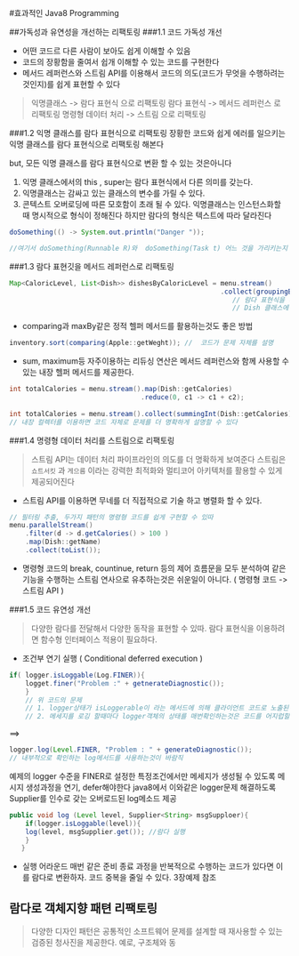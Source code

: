 #효과적인 Java8 Programming

##가독성과 유연성을 개선하는 리팩토링 
###1.1 코드 가독성 개선
 - 어떤 코드르 다른 사람이 보아도 쉽게 이해할 수 있음
 - 코드의 장황함을 줄여서 쉽개 이해할 수 있는 코드를 구현한다
 - 메서드 레퍼런스와 스트림 API를 이용해서 코드의 의도(코드가 무엇을 수행하려는 것인지)를 쉽게 표현할 수 있다
 
>   익명클래스 -> 람다 표현식 으로 리팩토링
    람다 표현식 -> 메서드 레퍼런스 로 리팩토링
    명령형 데이터 처리 -> 스트림 으로 리팩토링
 
 
###1.2 익명 클래스를 람다 표현식으로 리팩토링
장황한 코드와 쉽게 에러를 일으키는 익명 클래스를 람다 표현식으로 리팩토링 해본다

but,  모든 익명 클래스를 람다 표현식으로 변환 할 수 있는 것은아니다
      
 1. 익명 클래스에서의 this , super는 람다 표현식에서 다른 의미를 갖는다.     
 2. 익명클래스는 감싸고 있는 클래스의 변수를 가릴 수 있다.
 3. 콘텍스트 오버로딩에 따른 모호함이 초래 될 수 있다. 익명클래스는 인스턴스화할 때 명시적으로 형식이 정해진다
      하지만 람다의 형식은 텍스트에 따라 달라진다 
      
```java
doSomething(() -> System.out.println("Danger "));

//여기서 doSomething(Runnable R)와  doSomething(Task t) 어느 것을 가리키는지 알 수 없는 문제 방생
```

###1.3 람다 표현깃을 메서드 레퍼런스로 리팩토링

```java
Map<CaloricLevel, List<Dish>> dishesByCaloricLevel = menu.stream()
                                                     .collect(groupingBy(Dish::getCaloricLevel));
                                                        // 람다 표현식을 메서드로 구현
                                                        // Dish 클래스에 getCaloricLevel추가
```


- comparing과 maxBy같은 정적 헬퍼 메서드를 활용하는것도 좋은 방법

```java
inventory.sort(comparing(Apple::getWeght)); //  코드가 문제 자체를 설명
```

- sum, maximum등 자주이용하는 리듀싱 연산은 메서드 레퍼런스와 함께 사용할 수 있는 내장 헬퍼 메서드를 제공한다.

```java
int totalCalories = menu.stream().map(Dish::getCalories)
                                 .reduce(0, c1 -> c1 + c2);
                                 
int totalCalories = menu.stream().collect(summingInt(Dish::getCalories));
// 내장 컬렉터를 이용하면 코드 자체로 문제를 더 명확하게 설명할 수 있다

```

###1.4 명령형 데이터 처리를 스트림으로 리팩토링

>스트림 API는 데이터 처리 파이프라인의 의도를 더 명확하게 보여준다 스트림은 `쇼트서킷` 과 `게으름`
 이라는 강력한 최적화와 멀티코어 아키텍처를 활용할 수 있게 제공되어진다

- 스트림 API를 이용하면 무네를 더 직접적으로 기술 하고 병렬화 할 수 있다.

```java
// 필터링 추출, 두가지 패턴의 명령형 코드를 쉽게 구현할 수 있따
menu.parallelStream()
    .filter(d -> d.getCalories() > 100 )
    .map(Dish::getName)
    .collect(toList());
```

- 명령형 코드의 break, countinue, return 등의 제어 흐름문을 모두 분석하여 같은 기능을 수행하는
스트림 연사으로 유추하는것은 쉬운일이 아니다. ( 명령형 코드 -> 스트림 API )

###1.5 코드 유연성 개선
> 다양한 람다를 전달해서 다양한 동작을 표현할 수 있따. 람다 표현식을 이용하려면 함수형 인터페이스 적용이 필요하다. 
  
- 조건부 연기 실행 ( Conditional deferred execution )
```java
if( logger.isLoggable(Log.FINER)){
    logget.finer("Problem :" + getnerateDiagnostic());
    }
    // 위 코드의 문제
    // 1. logger상태가 isLoggerable이 라는 메서드에 의해 클라이언트 코드로 노출된다
    // 2. 메세지를 로깅 할때마다 logger객체의 상태를 매번확인하는것은 코드를 어지럽힐 뿐
```
==>

```java
logger.log(Level.FINER, "Problem : " + generateDiagnostic());
// 내부적으로 확인하는 log메서드를 사용하는것이 바람직
```
예제의 logger 수준을 FINER로 설정한 특정조건에서만 메세지가 생성될 수 있도록 메시지 생성과정을 연기, defer해야한다
java8에서 이와같은 logger문제 해결하도록 Supplier를 인수로 갖는 오버로드된 log메소드 제공

```java
public void log (Level level, Supplier<String> msgSupploer){
    if(logger.isLoggable(level)){
    log(level, msgSupplier.get()); //람다 실행
    }
   } 
```

- 실행 어라운드 
매번 같은 준비 종료 과정을 반복적으로 수행하는 코드가 있다면 이를 람다로 변환하자.
코드 중복을 줄일 수 있다. 3장예제 참조

## 람다로 객체지향 패텬 리팩토링
> 다양한 디자인 패턴은 공통적인 소프트웨어 문제를 설계할 때 재사용할 수 있는 검증된 청사진을 제공한다.
예로, 구조체와 동